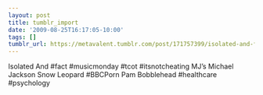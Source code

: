 ```yaml
---
layout: post
title: tumblr_import
date: '2009-08-25T16:17:05-10:00'
tags: []
tumblr_url: https://metavalent.tumblr.com/post/171757399/isolated-and-fact-musicmonday-tcot
---
```

Isolated And #fact #musicmonday #tcot #itsnotcheating MJ’s Michael Jackson Snow Leopard #BBCPorn Pam Bobblehead #healthcare #psychology

